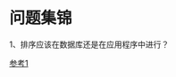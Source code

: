 # 问题集锦

1、排序应该在数据库还是在应用程序中进行？

[参考1](http://www.infoq.com/cn/news/2008/09/sort-in-database-applications)
